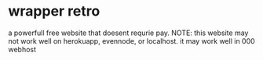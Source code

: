 # wrapper retro
a powerfull free website that doesent requrie pay.
NOTE: this website may not work well on herokuapp, evennode, or localhost.
it may work well in 000 webhost
